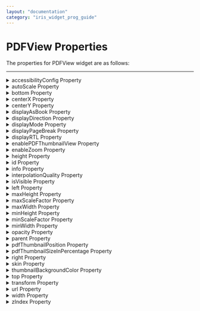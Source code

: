 ```yaml
---
layout: "documentation"
category: "iris_widget_prog_guide"
---
```

                                


PDFView Properties
==================

The properties for PDFView widget are as follows:

* * *


<details close markdown="block"><summary>accessibilityConfig Property</summary>

* * *

Enables you to control accessibility behavior and alternative text for the widget.

For more information on using accessibility features in your app, see the [Accessibility]({{ site.baseurl }}/docs/documentation/Iris/app_design_dev/Content/Accessibility_Overview.html) appendix in the Volt MX IrisUser Guide.

### Syntax
{% highlight VoltMx %}
accessibilityConfig
{% endhighlight %}

### Type

Object

### Read/Write

Read + Write

### Remarks

*   The accessibilityConfig property is enabled for all the widgets which are supported under the Flex Layout.

> **_Note:_** From Volt MX Iris V9 SP2 GA version, you can provide i18n keys as values to all the attributes used inside the `accessibilityConfig` property. Values provided in the i18n keys take precedence over values provided in `a11yLabel`, `a11yValue`, and `a11yHint` fields.

The accessibilityConfig property is a JavaScript object which can contain the following key-value pairs.

| Key | Type | Description | ARIA Equivalent |
| --- | --- | --- | --- |
| a11yIndex | Integer with no floating or decimal number. | This is an optional parameter. Specifies the order in which the widgets are focused on a screen. | For all widgets, this parameter maps to the `aria-index`, `index`, or `taborder` properties. |
| a11yLabel | String | This is an optional parameter. Specifies alternate text to identify the widget. Generally the label should be the text that is displayed on the screen. | For all widgets, this parameter maps to the `aria-labelledby` property of ARIA in HTML. > **_Note:_** For the Image widget, this parameter maps to the **alt** attribute of ARIA in HTML. |
| a11yValue | String | This is an optional parameter. Specifies the descriptive text that explains the action associated with the widget. On the Android platform, the text specified for a11yValue is prefixed to the a11yHint. | This parameter is similar to the a11yLabel parameter. If the a11yValue is defined, the value of a11yValue is appended to the value of a11yLabel. These values are separated by a space. |
| a11yHint | String | This is an optional parameter. Specifies the descriptive text that explains the action associated with the widget. On the Android platform, the text specified for a11yValue is prefixed to the a11yHint. | For all widgets, this parameter maps to the `aria-describedby` property of ARIA in HTML. |
| a11yHidden | Boolean | This is an optional parameter. Specifies if the widget should be ignored by assistive technology. The default option is set to _false_. This option is supported on iOS 5.0 and above, Android 4.1 and above, and SPA | For all widgets, this parameter maps to the `aria-hidden` property of ARIA in HTML. |
| a11yARIA | Object | This is an optional parameter. For each widget, the key and value provided in this object are added as the attribute and value of the HTML tags respectively. Any values provided for attributes such as `aria-labelledby` and `aria-describedby` using this attribute, takes precedence over values given in `a11yLabel` and `a11yHint` fields. When a widget is provided with the following key value pair or attribute using the a11yARIA object, the tabIndex of the widget is automatically appended as zero.`{"role": "main"}``aria-label` | This parameter is only available on the Desktop Web platform. |

### Android limitations

*   If the results of the concatenation of a11y fields result in an empty string, then `accessibilityConfig` is ignored and the text that is on widget is read out.
*   The soft keypad does not gain accessibility focus during the right/left swipe gesture when the keypad appears.

### SPA/Desktop Web limitations

*   When `accessibilityConfig` property is configured for any widget, the `tabIndex` attribute is added automatically to the `accessibilityConfig` property.
*   The behavior of accessibility depends on the Web browser, Web browser version, Voice Over Assistant, and Voice Over Assistant version.
*   Currently SPA/Desktop web applications support only a few ARIA tags. To achieve more accessibility features, use the attribute a11yARIA. The corresponding tags will be added to the DOM as per these configurations.

### Example 1

This example uses the button widget, but the principle remains the same for all widgets that have an accessibilityConfig property.

{% highlight VoltMx %}
//This is a generic property that is applicable for various widgets.
//Here, we have shown how to use the accessibilityConfig Property for button widget.
/*You need to make a corresponding use of the accessibilityConfig property for other applicable widgets.*/

Form1.myButton.accessibilityConfig = {
    "a11yLabel": "Label",
    "a11yValue": "Value",
    "a11yHint": "Hint"    
};
{% endhighlight %}

### Example 2

This example uses the button widget to implement internationalization in `accessibilityConfig` property, but the principle remains the same for all widgets.

{% highlight VoltMx %}
/*Sample code to implement internationalization in accessibilityConfig property in Native platform.*/

Form1.myButton.accessibilityConfig = {
    "a11yLabel": voltmx.i18n.getLocalizedString("key1")     
};  
/*Sample code to implement internationalization in accessibilityConfig property in Desktop Web platform.*/

Form1.myButton.accessibilityConfig = {
    "a11yLabel": "voltmx.i18n.getLocalizedString(\"key3\")"
};
{% endhighlight %}

### Platform Availability

*   Available in the IDE
*   iOS, Android, SPA, and Desktop Web

* * *

</details>
<details close markdown="block"><summary>autoScale Property</summary>

* * *

This property is used to set the PDF documentation to fit the screen size. Toggles mode whereby the scale factor is automatically changed as the view is resized, or rotated, to maximize the PDF displayed. For continuous modes this is a "fit width" behavior, for non-continuous modes it is a "best fit" behavior.

### Syntax
{% highlight VoltMx %}
autoScale
{% endhighlight %}

### Read/Write

Read + Write

### Remarks

The default value for this property is true.

### Example

{% highlight VoltMx %}
//Sample code to invoke autoScale method for a PDFView widget.

this.view.myPDFView.autoScale = true;

{% endhighlight %}

### Platform Availability

*   iOS

* * *

</details>
<details close markdown="block"><summary>bottom Property</summary>

* * *

This property determines the bottom edge of the widget and is measured from the bottom bounds of the parent container.

The bottom property determines the position of the bottom edge of the widget’s bounding box. The value may be set using DP (Device Independent Pixels), Percentage, or Pixels. In freeform layout, the distance is measured from the bottom edge of the parent container. In flow-vertical layout, the value is ignored. In flow-horizontal layout, the value is ignored.

The bottom property is used only if the Height property is not provided.

### Syntax
{% highlight VoltMx %}
bottom
{% endhighlight %}

### Type

String

### Read/Write

Read + Write

### Remarks

The property determines the bottom edge of the widget and is measured from the bottom bounds of the parent container.

If the layoutType is set as voltmx.flex.FLOW\_VERTICAL, the bottom property is measured from the top edge of bottom sibling widget. The vertical space between two widgets is measured from bottom of the top sibling widget and the top of the bottom sibling widget.

### Example

{% highlight VoltMx %}
//Sample code to set the bottom property for widgets by using DP, Percentage and Pixels.
frmHome.widgetID.bottom = "50dp";

frmHome.widgetID.bottom = "10%";

frmHome.widgetID.bottom = "10px";
{% endhighlight %}

### Platform Availability

*   Available in the IDE
*   iOS, Android, Windows, SPA , and Desktop Web

* * *

</details>
<details close markdown="block"><summary>centerX Property</summary>

* * *

This property determines the center of a widget measured from the left bounds of the parent container.

The centerX property determines the horizontal center of the widget’s bounding box. The value may be set using DP (Device Independent Pixels), Percentage, or Pixels. In freeform layout, the distance is measured from the left edge of the parent container. In flow-vertical layout, the distance is measured from the left edge of the parent container. In flow-horizontal layout, the distance is measured from the right edge of the previous sibling widget in the hierarchy.

### Syntax

centerX

### Type

String

### Read/Write

Read + Write

### Remarks

If the layoutType is set as voltmx.flex.FLOW\_HORIZONTAL, the centerX property is measured from right edge of the left sibling widget.

### Example

{% highlight VoltMx %}
//Sample code to set the centerX property for widgets by using DP, Percentage and Pixels.
frmHome.widgetID.centerX = "50dp";

frmHome.widgetID.centerX = "10%";

frmHome.widgetID.centerX = "10px";
{% endhighlight %}

### Platform Availability

*   Available in the IDE
*   iOS, Android, Windows, SPA, and Desktop Web

* * *

</details>
<details close markdown="block"><summary>centerY Property</summary>

* * *

This property determines the center of a widget measured from the top bounds of the parent container.

The centerY property determines the vertical center of the widget’s bounding box. The value may be set using DP (Device Independent Pixels), Percentage, or Pixels. In freeform layout, the distance is measured from the top edge of the parent container. In flow-horizontal layout, the distance is measured from the top edge of the parent container. In flow-vertical layout, the distance is measured from the bottom edge of the previous sibling widget in the hierarchy.

### Syntax
{% highlight VoltMx %}
centerY
{% endhighlight %}

### Type

String

### Read/Write

Read + Write

### Remarks

If the layoutType is set as voltmx.flex.FLOW\_VERTICAL, the centerY property is measured from bottom edge of the top sibling widget.

### Example

{% highlight VoltMx %}
//Sample code to set the centerY property for widgets by using DP, Percentage and Pixels.
frmHome.widgetID.centerY = "50dp";

frmHome.widgetID.centerY = "10%";

frmHome.widgetID.centerY = "10px";
{% endhighlight %}

### Platform Availability

*   Available in the IDE
*   iOS, Android, Windows, SPA, and Desktop Web

* * *

</details>
<details close markdown="block"><summary>displayAsBook Property</summary>

* * *

This property is used to configure the first page of the PDF document as a book cover. This is will applicable when the displayMode is PDF\_DISPLAY\_MODE\_TWO\_UP\_PAGE or PDF\_DISPLAY\_MODE\_TWO\_UP\_PAGE\_CONTINUOUS

### Syntax
{% highlight VoltMx %}
displayAsBook
{% endhighlight %}

### Read/Write

Read + Write

### Remarks

The default value for this property is false.

### Example

{% highlight VoltMx %}
//Sample code to invoke displayASBook method for a PDFView widget.

this.view.myPDFView.displayAsBook = true;

{% endhighlight %}

### Platform Availability

*   iOS

* * *

</details>
<details close markdown="block"><summary>displayDirection Property</summary>

* * *

This property is used to configure the displayDirection of the PDFView widget. The following two patterns are available in the display direction for the PDFView widget.

*   constants.PDF\_DISPLAY\_DIRECTION\_VERTICAL: Sets the layout direction as vertical for the given display mode.
*   constants.PDF\_DISPLAY\_DIRECTION\_HORIZONTAL: Sets the layout direction as horizontal for the given display mode.

### Syntax
{% highlight VoltMx %}
displayDirection
{% endhighlight %}

### Read/Write

Read + Write

### Remarks

The default value for this property is constants.PDF\_DISPLAY\_DIRECTION\_VERTICAL.

### Example

{% highlight VoltMx %}
//Sample code to invoke displayDirection method for a PDFView widget.

this.view.myPDFView.displayDirection = constants. PDF_DISPLAY_DIRECTION_VERTICAL;

{% endhighlight %}

### Platform Availability

*   iOS

* * *

</details>
<details close markdown="block"><summary>displayMode Property</summary>

* * *

This property is used to configure the displayMode of the PDFView widget. The following four patterns are available in the display mode of PDFView.

*   constants.PDF\_DISPLAY\_MODE\_SINGLE\_PAGE : Displays only one page with scrolling support.
*   constants.PDF\_DISPLAY\_MODE\_SINGLE\_PAGE\_CONTINUOUS: Displays the entire PDF document with scroll bar support to scroll between multiple pages.
*   constants.PDF\_DISPLAY\_MODE\_TWO\_UP\_PAGE: Displays two pages side by side with scrollbar support.
*   constants.PDF\_DISPLAY\_MODE\_TWO\_UP\_PAGE\_CONTINUOUS: Displays the entire PDF document with 2 pages shown side by side.

### Syntax
{% highlight VoltMx %}
displayMode
{% endhighlight %}

### Read/Write

Read + Write

### Remarks

The default value for this property is constants.PDF\_DISPLAY\_MODE\_SINGLE\_PAGE\_CONTINUOUS.

### Example

{% highlight VoltMx %}
//Sample code to invoke displayMode method for a PDFView widget.

this.view.myPDFView.displayMode = constants.PDF_DISPLAY_MODE_SINGLE_PAGE_CONTINUOUS;

{% endhighlight %}

### Platform Availability

*   iOS

* * *

</details>
<details close markdown="block"><summary>displayPageBreak Property</summary>

* * *

This property is used to configure the spacing between the pages (page break) of the PDFView widget.

### Syntax
{% highlight VoltMx %}
displayPageBreak
{% endhighlight %}

### Read/Write

Read + Write

### Remarks

The default value for this property is true.

### Example

{% highlight VoltMx %}
//Sample code to invoke displayPageBreak method for a PDFView widget.

this.view.myPDFView.displayPageBreak = true;

{% endhighlight %}

### Platform Availability

*   iOS

* * *

</details>
<details close markdown="block"><summary>displayRTL Property</summary>

* * *

This property is used to configure RTL support for the PDFView widget. This property orders the pages from right to left when the displayMode is PDF\_DISPLAY\_MODE\_TWO\_UP\_PAGE or PDF\_DISPLAY\_MODE\_TWO\_UP\_PAGE\_CONTINUOUS.

### Syntax
{% highlight VoltMx %}
displayRTL
{% endhighlight %}

### Read/Write

Read + Write

### Remarks

The default value for this property is false.

### Example

{% highlight VoltMx %}
//Sample code to invoke displayRTL method for a PDFView widget.

this.view.myPDFView.displayRTL = true;

{% endhighlight %}

### Platform Availability

*   iOS

* * *

</details>
<details close markdown="block"><summary>enablePDFThumbnailView Property</summary>

* * *

This property is used to add the PDFThumbnailView to the PDfView widget. PDFThumbnailView is a custom view that contains a set of PDFPage thumbnails that a user can scroll over, interact with, and have these interactions drive view changes on PDFView.

> **_Note:_** When you enable this property, you must pass the pdfThumbnailPosition and pdfThumbnailSizeInPercentage properties along with the respected values.

### Syntax
{% highlight VoltMx %}
enablePDFThumbnailView
{% endhighlight %}

### Read/Write

Read + Write

### Remarks

The default value for this property is false.

### Example

{% highlight VoltMx %}
//Sample code to invoke autoScale method for a PDFView widget.

this.view.myPDFView.enableThumbnailView = true;

{% endhighlight %}

### Platform Availability

*   iOS

* * *

</details>
<details close markdown="block"><summary>enableZoom Property</summary>

* * *

This property specifies whether the Zoom (ability to change the scale of the view area) functionality must be enabled.

### Syntax
{% highlight VoltMx %}
enableZoom
{% endhighlight %}

### Read/Write

Read + Write

### Remarks

The default value for this property is false.

If set to true, the Zoom feature is enabled.

If set to false, the Zoom feature is disabled.

### Example

{% highlight VoltMx %}
//Sample code to invoke enableZoom method for a PDFView widget.

this.view.myPDFView.enableZoom = true;

{% endhighlight %}

### Platform Availability

*   iOS

* * *

</details>
<details close markdown="block"><summary>height Property</summary>

* * *

It determines the height of the widget and measured along the y-axis.

The height property determines the height of the widget’s bounding box. The value may be set using DP (Device Independent Pixels), Percentage, or Pixels. For supported widgets, the height may be derived from either the widget or container’s contents by setting the height to “preferred”.

### Syntax
{% highlight VoltMx %}
height
{% endhighlight %}

### Type

Number and String

### Read/Write

Read + Write

### Remarks

Following are the available measurement options:

*   %: Specifies the values in percentage relative to the parent dimensions.
*   px: Specifies the values in terms of device hardware pixels.
*   dp: Specifies the values in terms of device independent pixels.
*   default: Specifies the default value of the widget.
*   voltmx.flex.USE\_PREFERED\_SIZE: When this option is specified, the layout uses preferred height of the widget as height and preferred size of the widget is determined by the widget and may varies between platforms.

### Example

{% highlight VoltMx %}
//Sample code to set the height property for widgets by using DP, Percentage and Pixels.
frmHome.browser1.height="50dp";

frmHome.browser1. height="10%";

frmHome.browser1. height="10px";
{% endhighlight %}

### Platform Availability

*   iOS

* * *

</details>
<details close markdown="block"><summary>id Property</summary>

* * *

id is a unique identifier of PDFView widget consisting of alpha numeric characters. Every PDFView should have a unique id within a Form.

### Syntax
{% highlight VoltMx %}
id
{% endhighlight %}

### Type

String

### Read/Write

Read only

### Example

{% highlight VoltMx %}
//Defining the properties for a PDFView widget
var myPDFView = new voltmx.ui.PDFView({
                                            "displayPageBreak": true,
                                            "displayRTL": false,
                                            "isVisible": true,
                                             "height":"80%",
                                              "url": "https://www.adobe.com/content/dam/acom/en/devnet/acrobat/pdfs/pdf_open_parameters.pdf",
                                            "id": "myPDFView",
                                            "isVisible": true,
                                            "left": "0dp",
                                            "top": "10%",
                                            "width": "100%",
                                            "zIndex": 1,
                                            "skin": "slPDFView",
                                            "displaysAsBook":false,
                                            "enablePDFThumbnailView":true,
                                            "pdfThumbnailPosition":constants.PDF_THUMBNAIL_POSITION_BOTTOM,
                                            "pdfThumbnailSizeInPercentage":"15%",
                                            "autoScales":true,
                                         "displayDirection":constants.PDF_DISPLAY_DIRECTION_VERTICAL,
                                            "displayMode":constants.PDF_DISPLAY_MODE_SINGLE_PAGE_CONTINUOUS,
                                            "interpolationQuality":constants.PDF_INTERPOLATION_QUALITY_NONE,
                                            "enableZoom":true,
                                            "minScaleFactor":0.5,
                                            "maxScaleFactor":5,
                                            "onPageChanged":controller.pdfOnPageChange
                                            "thumbnailBackgroundColor":"E74C3C00"

                                            }, {}, {});

{% endhighlight %}

### Platform Availability

*   iOS

* * *

</details>
<details close markdown="block"><summary>info Property</summary>

* * *

A custom JSObject with the key value pairs that a developer can use to store the context with the widget. This will help in avoiding the globals to most part of the programming.

### Syntax
{% highlight VoltMx %}
info
{% endhighlight %}

### Type

JSObject

### Read/Write

Read + Write

### Remarks

This is a **non-Constructor** property. You cannot set this property through widget constructor. But you can read and write data to it.

Info property can hold any JSObject. After assigning the JSObject to info property, the JSObject should not be modified. For example,

{% highlight VoltMx %}
var inf = {a: 'hello'};
widget.info = inf; //works
widget.info.a = 'hello world'; //This will not update the widget info a property to Hello world. 
//widget.info.a will have old value as hello.
{% endhighlight %}

### Example

{% highlight VoltMx %}
//Sample code to set info property for a PDFView widget

this.view.myPDFView.info = {
    key: "zoom of pdfview"
};

//Reading the info of the Browser widget.
voltmx.print("PDFView info ::" + this.view.myPDFView.info);

{% endhighlight %}

### Platform Availability

*   iOS

* * *

</details>
<details close markdown="block"><summary>interpolationQuality Property</summary>

* * *

This property is used to configure the interpolation quality for images drawn into the PDFView context. You can set the following 3 quality levels on the PDFView widget.

*   constants.PDF\_INTERPOLATION\_QUALITY\_NONE
*   constants.PDF\_INTERPOLATION\_QUALITY\_LOW
*   constants.PDF\_INTERPOLATION\_QUALITY\_HIGH

### Syntax

interpolationQuality

### Read/Write

Read + Write

### Remarks

The default value for this property is NONE.

### Example

{% highlight VoltMx %}
//Sample code to invoke interpolationQuality method for a PDFView widget.

this.view.myPDFView.interpolationQuality = constants.PDF_INTERPOLATION_QUALITY_NONE;

{% endhighlight %}

### Platform Availability

*   iOS

* * *

</details>
<details close markdown="block"><summary>isVisible Property</summary>

* * *

This property controls the visibility of a widget on the form.

### Syntax
{% highlight VoltMx %}
isVisible
{% endhighlight %}

### Type

Boolean

### Read/Write

Read + Write

### Remarks

The default value for this property is true.

If set to _false,_ the widget is not displayed.

If set to _true,_ the widget is displayed.

You can also set the visibility of a widget dynamically from code using the setVisibility method.

### Example

{% highlight VoltMx %}
//Sample code to set isVisible property for a PDFView widget
frmBrowser.myPDFView.isVisible=true;
{% endhighlight %}

### Platform Availability

*   iOS

* * *

</details>
<details close markdown="block"><summary>left Property</summary>

* * *

This property determines the lower left corner edge of the widget and is measured from the left bounds of the parent container.

The left property determines the position of the left edge of the widget’s bounding box. The value may be set using DP (Device Independent Pixels), Percentage, or Pixels. In freeform layout, the distance is measured from the left edge of the parent container. In flow-vertical layout, the distance is measured from the left edge of the parent container. In flow-horizontal layout, the distance is measured from the right edge of the previous sibling widget in the hierarchy.

### Syntax
{% highlight VoltMx %}
left
{% endhighlight %}

### Type

String

### Read/Write

Read + Write

### Remarks

If the layoutType is set as voltmx.flex.FLOW\_HORIZONTAL, the left property is measured from right edge of the left sibling widget.

### Example

{% highlight VoltMx %}
//Sample code to set the left property for widgets by using DP, Percentage and Pixels.
frmHome.widgetID.left = "50dp";

frmHome.widgetID.left = "10%";

frmHome.widgetID.left = "10px";
{% endhighlight %}

### Platform Availability

*   Available in the IDE
*   iOS, Android, Windows, SPA, and Desktop Web

* * *

</details>
<details close markdown="block"><summary>maxHeight Property</summary>

* * *

This property specifies the maximum height of the widget and is applicable only when the height property is not specified.

The maxHeight property determines the maximum height of the widget’s bounding box. The value may be set using DP (Device Independent Pixels), Percentage, or Pixels. The maxHeight value overrides the preferred, or “autogrow” height, if the maxHeight is less than the derived content height of the widget.

### Syntax
{% highlight VoltMx %}
maxHeight
{% endhighlight %}

### Type

Number

### Read/Write

Read + Write

### Example

{% highlight VoltMx %}
//Sample code to set the maxHeight property for widgets by using DP, Percentage and Pixels.
frmHome.widgetID.maxHeight = "50dp";

frmHome.widgetID.maxHeight = "10%";

frmHome.widgetID.maxHeight = "10px";
{% endhighlight %}

### Platform Availability

*   Available in the IDE
*   iOS, Android, Windows, SPA, and Desktop Web

* * *

</details>
<details close markdown="block"><summary>maxScaleFactor Property</summary>

* * *

This property is used to set the maximum scaling factors for the PDF document. Assigning these values will implicitly turn off autoScales, and allows scaleFactor to vary between these min / max scale factors.

### Syntax
{% highlight VoltMx %}
maxScaleFactor
{% endhighlight %}

### Read/Write

Read + Write

### Example

{% highlight VoltMx %}
//Sample code to invoke maxScaleFactor method for a PDFView widget.

this.view.myPDFView.maxScaleFactor = 5;

{% endhighlight %}

### Platform Availability

*   iOS

* * *

</details>
<details close markdown="block"><summary>maxWidth Property</summary>

* * *

This property specifies the maximum width of the widget and is applicable only when the width property is not specified.

The Width property determines the maximum width of the widget’s bounding box. The value may be set using DP (Device Independent Pixels), Percentage, or Pixels. The maxWidth value overrides the preferred, or “autogrow” width, if the maxWidth is less than the derived content width of the widget.

### Syntax
{% highlight VoltMx %}
maxWidth
{% endhighlight %}

### Type

Number

### Read/Write

Read + Write

### Example

{% highlight VoltMx %}
//Sample code to set the maxWidth property for widgets by using DP, Percentage and Pixels.
frmHome.widgetID.maxWidth = "50dp";

frmHome.widgetID.maxWidth = "10%";

frmHome.widgetID.maxWidth = "10px";
{% endhighlight %}

### Platform Availability

*   Available in the IDE
*   iOS, Android, Windows, SPA, and Desktop Web

* * *

</details>
<details close markdown="block"><summary>minHeight Property</summary>

* * *

This property specifies the minimum height of the widget and is applicable only when the height property is not specified.

The minHeight property determines the minimum height of the widget’s bounding box. The value may be set using DP (Device Independent Pixels), Percentage, or Pixels. The minHeight value overrides the preferred, or “autogrow” height, if the minHeight is larger than the derived content height of the widget.

### Syntax
{% highlight VoltMx %}
minHeight
{% endhighlight %}

### Type

Number

### Read/Write

Read + Write

### Example

{% highlight VoltMx %}
//Sample code to set the minHeight property for widgets by using DP, Percentage and Pixels.
frmHome.widgetID.minHeight = "50dp";

frmHome.widgetID.minHeight = "10%";

frmHome.widgetID.minHeight = "10px";
{% endhighlight %}

### Platform Availability

*   Available in the IDE
*   iOS, Android, Windows, SPA, and Desktop Web

* * *

</details>
<details close markdown="block"><summary>minScaleFactor Property</summary>

* * *

This property is used to set the minimum scaling factors for the PDF document. Assigning these values will implicitly turn off autoScales, and allows scaleFactor to vary between these min / max scale factors.

### Syntax
{% highlight VoltMx %}
minScaleFactor
{% endhighlight %}

### Read/Write

Read + Write

### Example

{% highlight VoltMx %}
//Sample code to invoke minScaleFactor method for a PDFView widget.

this.view.myPDFView.minScaleFactor = 0.5;

{% endhighlight %}

### Platform Availability

*   iOS

* * *

</details>
<details close markdown="block"><summary>minWidth Property</summary>

* * *

This property specifies the minimum width of the widget and is applicable only when the width property is not specified.

The minWidth property determines the minimum width of the widget’s bounding box. The value may be set using DP (Device Independent Pixels), Percentage, or Pixels. The minWidth value overrides the preferred, or “autogrow” width, if the minWidth is larger than the derived content width of the widget.

### Syntax
{% highlight VoltMx %}
minWidth
{% endhighlight %}

### Type

Number

### Read/Write

Read only

### Example

{% highlight VoltMx %}
//Sample code to set the minWidth property for widgets by using DP, Percentage and Pixels.
frmHome.widgetID.minWidth = "50dp";

frmHome.widgetID.minWidth = "10%";

frmHome.widgetID.minWidth = "10px";
{% endhighlight %}

### Platform Availability

*   Available in the IDE
*   iOS, Android, Windows, SPA, and Desktop Web

* * *

</details>
<details close markdown="block"><summary>opacity Property</summary>

* * *

Specifies the opacity of the widget. The value of this property must be in the range 0.0 (transparent) to 1.0 (opaque). Any values outside this range are fixed to the nearest minimum or maximum value.

Specifies the opacity of the widget. Valid opacity values range from 0.0 (transparent), to 1.0 (opaque). Values set to less than zero will default to zero. Values more than 1.0 will default to 1. Interaction events set on a transparent widget will still be fired. To disable the events, also set the “isVisible” property to “false”.

### Syntax
{% highlight VoltMx %}
opacity
{% endhighlight %}

### Type

Number

### Read/Write

Read + Write

### Remarks

> **_Note:_** This property has more priority compared to the values coming from the configured skin.

### Example

{% highlight VoltMx %}
//Sample code to make the widget transparent by using the opacity property.
frmHome.widgetID.opacity = 0;

//Sample code to make the widget opaque by using the opacity property.
frmHome.widgetID.opacity = 1;
{% endhighlight %}

### Platform Availability

*   Not available in the IDE.
*   iOS, Android, Windows, SPA, and Desktop Web

* * *

</details>
<details close markdown="block"><summary>parent Property</summary>

* * *

Helps you access the parent of the widget. If the widget is not part of the widget hierarchy, the parent property returns null.

### Syntax
{% highlight VoltMx %}
parent
{% endhighlight %}

### Read/Write

Read only

### Remarks

> **_Note:_** The property works for all the widgets inside a FlexForm, FlexContainer or FlexScrollContainer.

### Example

{% highlight VoltMx %}
function func() {

    voltmx.print("The parent of the widget" + JSON.stringify(Form1.widgetID.parent));

}
{% endhighlight %}

### Platform Availability

*   Not available in the IDE
*   iOS, Android, Windows, SPA, and Desktop Web

* * *

</details>
<details close markdown="block"><summary>pdfThumbnailPosition Property</summary>

* * *

This property is used to set the position of the PDFThumbnailView for the PDfView. The following four patterns are available in the position of PDFThumbnailView.

*   constants.PDF\_THUMBNAIL\_POSITION\_BOTTOM: Set the PDFThumbnailView at the bottom of the PDFView.
*   constants.PDF\_THUMBNAIL\_POSITION\_TOP: Set the PDFThumbnailView at the top of the PDFView.
*   constants.PDF\_THUMBNAIL\_POSITION\_LEFT: Set the PDFThumbnailView at the left side of the PDFView.
*   constants.PDF\_THUMBNAIL\_POSITION\_RIGHT: Set the PDFThumbnailView at the right side of the PDFView.

> **_Note:_** The Bottom and Top positions will be displayed the PDFThumbnailView in the horizontal direction. The Left and Right positions will be displayed the PDFThumbnailView in the vertical direction.

### Syntax
{% highlight VoltMx %}
pdfThumbnailPosition
{% endhighlight %}

### Read/Write

Read + Write

### Example

{% highlight VoltMx %}
//Sample code to invoke pdfThumbnailPosition method for a PDFView widget.
this.view.myPDFView.pdfThumbnailPoistion = constants. PDF_THUMBNAIL_POSITION_BOTTOM;
{% endhighlight %}

### Platform Availability

*   iOS

* * *

</details>
<details close markdown="block"><summary>pdfThumbnailSizeInPercentage Property</summary>

* * *

This property is used to set the size of the PDFThumbnailView in percentage with respect to the height or width of the PDFView widget.

> **_Note:_** When you provide the PDFThumbnailView position as Bottom or Top, the size of the PDFThumbnailView is calculated based on the height of the PDFView widget. When you provide the PDFThumbnailView position as Left or Right, the size of the PDFThumbnailView is calculated based on the width of the PDFView widget.

### Syntax
{% highlight VoltMx %}
pdfThumbnailSizeInPercentage
{% endhighlight %}

### Read/Write

Read + Write

### Example

{% highlight VoltMx %}
//Sample code to invoke pdfThumbnailSizeInPercentage method for a PDFView widget.

this.view.myPDFView.pdfThumbnailSizeInPercentage = “15%”;

{% endhighlight %}

### Platform Availability

*   iOS

* * *

</details>
<details close markdown="block"><summary>right Property</summary>

* * *

This property determines the lower right corner of the widget and is measured from the right bounds of the parent container.

The right property determines the position of the right edge of the widget’s bounding box. The value may be set using DP (Device Independent Pixels), Percentage, or Pixels. In freeform layout, the distance is measured from the left edge of the parent container. In flow-vertical layout, value is ignored. In flow-horizontal layout, the value is ignored.

The right property is used only if the width property is not provided.

### Syntax
{% highlight VoltMx %}
right
{% endhighlight %}

### Type

String

### Read/Write

Read + Write

### Remarks

If the layoutType is set as voltmx.flex.FLOW\_HORIZONTAL, the right property is measured from left edge of the right sibling widget. The horizontal space between two widgets is measured from right of the left sibling widget and left of the right sibling widget.

### Example

{% highlight VoltMx %}
//Sample code to set the right property for widgets by using DP, Percentage and Pixels.
frmHome.widgetID.right = "50dp";

frmHome.widgetID.right = "10%";

frmHome.widgetID.right = "10px";
{% endhighlight %}

### Platform Availability

*   Available in the IDE
*   iOS, Android, Windows, SPA, and Desktop Web

* * *

</details>
<details close markdown="block"><summary>skin Property</summary>

* * *

This property specifies the look and feel of the PDFView widget when it is not in focus. You can set the background color, the color of the border, and the width of the border.

### Syntax
{% highlight VoltMx %}
skin
{% endhighlight %}

### Read/Write

Read + Write

### Example

{% highlight VoltMx %}
//Sample code to define the skin property for Button widget.
this.view.myPDFView.skin="pdfSkin";

{% endhighlight %}

### Platform Availability

*   iOS

* * *

</details>
<details close markdown="block"><summary>thumbnailBackgroundColor Property</summary>

* * *

This property is used to set the background color for the PDFthumbnailView.

### Syntax
{% highlight VoltMx %}
thumbnailBackgroundColor
{% endhighlight %}

### Type

JSObject

### Read/Write

Read + Write

### Example

{% highlight VoltMx %}
//Sample code to invoke thumbnailBackgroundColor property for a PDFView widget.
this.view.myPDFView.thumbnailBackgroundColor="0000ff00";
{% endhighlight %}

### Platform Availability

*   iOS

* * *

</details>
<details close markdown="block"><summary>top Property</summary>

* * *

This property determines the top edge of the widget and measured from the top bounds of the parent container.

The top property determines the position of the top edge of the widget’s bounding box. The value may be set using DP (Device Independent Pixels), Percentage, or Pixels. In freeform layout, the distance is measured from the top edge of the parent container. In flow-vertical layout, the distance is measured from the bottom edge of the previous sibling widget in the hierarchy. In flow-horizontal layout, the distance is measured from the left edge of the parent container.

### Syntax
{% highlight VoltMx %}
top
{% endhighlight %}

### Type

String

### Read/Write

Read + Write

### Remarks

If the layoutType is set as voltmx.flex.FLOW\_VERTICAL, the top property is measured from the bottom edge of the top sibling widget. The vertical space between two widgets is measured from bottom of the top sibling widget and top of the bottom sibling widget.

### Example

{% highlight VoltMx %}
//Sample code to set the top property for widgets by using DP, Percentage and Pixels.
frmHome.widgetID.top = "50dp";

frmHome.widgetID.top = "10%";

frmHome.widgetID.top = "10px";
{% endhighlight %}

### Platform Availability

*   Available in the IDE
*   iOS, Android, Windows, SPA, and Desktop Web

* * *

</details>
<details close markdown="block"><summary>transform Property</summary>

* * *

Contains an animation transformation that can be used to animate the widget.

### Syntax
{% highlight VoltMx %}
transform
{% endhighlight %}

### Type

JSObject

### Read/Write

Read + Write

### Remarks

This property is set to the identify transform by default. Any transformations applied to the widget occur relative to the widget's anchor point. The transformation contained in this property must be created using the [voltmx.ui.makeAffineTransform]({{ site.baseurl }}/docs/documentation/Iris/iris_api_dev_guide/content/voltmx.ui_functions.html#makeAffi) function.

### Example

This example uses the button widget, but the principle remains the same for all widgets that have a transform property.

{% highlight VoltMx %}
//Animation sample
var newTransform = voltmx.ui.makeAffineTransform();
newTransform.translate3D(223, 12, 56);

//translates by 223 xAxis,12 in yAxis,56 in zAxis
widget.transform = newTransform;
{% endhighlight %}

### Platform Availability

*   iOS, Android, Windows, and SPA

* * *

</details>
<details close markdown="block"><summary>url Property</summary>

* * *

This property is used to configure the URL and load a resource file in a PDFView widget.

### Syntax
{% highlight VoltMx %}
url
{% endhighlight %}

### Type

String

### Read/Write

Read + Write

### Remarks

The default value for this property is blank.

This property is mandatory for loading the pdf documentation inside a PDFView.

Example

{% highlight VoltMx %}
//Sample code to invoke url method for a PDFView widget.

this.view.myPDFView.url = “https://www.adobe.com/content/dam/acom/en/devnet/acrobat/pdfs/pdf_open_parameters.pdf”;
{% endhighlight %}

### Platform Availability

*   iOS

* * *

</details>
<details close markdown="block"><summary>width Property</summary>

* * *

This property determines the width of the widget and is measured along the x-axis.

The width property determines the width of the widget’s bounding box. The value may be set using DP (Device Independent Pixels), Percentage, or Pixels. For supported widgets, the width may be derived from either the widget or container’s contents by setting the width to “preferred”.

### Syntax
{% highlight VoltMx %}
width
{% endhighlight %}

### Type

Number, String, and Constant

### Read/Write

Read + Write

### Remarks

Following are the options that can be used as units of width:

*   %: Specifies the values in percentage relative to the parent dimensions.
*   px: Specifies the values in terms of device hardware pixels.
*   dp: Specifies the values in terms of device independent pixels.
*   default: Specifies the default value of the widget.
*   voltmx.flex.USE\_PREFERED\_SIZE: When this option is specified, the layout uses preferred width of the widget as width and preferred size of the widget is determined by the widget and may varies between platforms.

### Example

{% highlight VoltMx %}
//Sample code to set the width property for widgets by using DP, Percentage and Pixels.
frmHome.widgetID.width = "50dp";

frmHome.widgetID.width = "10%";

frmHome.widgetID.width = "10px";
{% endhighlight %}

### Platform Availability

*   Available in the IDE
*   iOS, Android, Windows, SPA, and Desktop Web

* * *

</details>
<details close markdown="block"><summary>zIndex Property</summary>

* * *

This property specifies the stack order of a widget. A widget with a higher zIndex is always in front of a widget with a lower zIndex.

The zIndex property is used to set the stack, or layer order of a widget. Widgets with higher values will appear “over”, or “on top of” widgets with lower values. Widgets layered over other widgets will override any interaction events tied to widgets beneath. Modifying the zIndex does not modify the order of the widgets in the Volt MX Iris hierarchy, inside of a flexContainer or form. The zIndex property accepts only positive values.

### Syntax
{% highlight VoltMx %}
zIndex
{% endhighlight %}

### Type

Number

### Read/Write

Read + Write

### Remarks

The default value for this property is 1.

> **_Note:_** Modifying the zIndex does not modify the order of the widgets inside the FlexContainer. If zIndex is same for group of overlapping widgets then widget order decides the order of overlapping. The last added widget is displayed on top.

From Volt MX Iris V9 SP2 FP7, developers can configure the Z Index value for a Responsive Web app as **Auto** or **Custom**. When the selected Z Index value is **Auto**, the default Z Index value of 1 is applied. When the selected Z Index value is **Custom**, developers can specify a desired numeric value.

Prior to the V9 SP2 FP7 release, the default value for the Z Index was **1**. When developers imported any third-party libraries with the Z index set as **Auto**, content overflow was disabled as the value of Auto is less than 1.

> **_Note:_** The Z Index value Auto is supported only when the Enable JS Library mode is configured as unchecked.

For existing components, the value of the Z Index is configured as **1** for the Native channel. For the Responsive Web channel, the Z Index will be set as **Custom** with **1** as the value.

For new components, the value of the Z Index is configured as **1** for the Native channel. For the Responsive Web channel, the Z Index will be set as **Auto** or **1** based on the project level settings.

> **_Note:_** If ModalContainer property is set to true in any of the FlexContainer widget, the Z Index value of that container and all of its parent containers should be set to **Custom**.

**voltmx.flex.ZINDEX\_AUTO** : Constant to configure the Z Index value as **auto** programmatically.

{% highlight VoltMx %}
//Sample code to set the ZIndex value to Auto  
 var flx = new voltmx.ui.FlexContainer({ 
  "id": "flx"
  "zIndex": voltmx.flex.ZINDEX_AUTO
});

{% endhighlight %}
{% highlight VoltMx %}
//Sample code to set the ZIndex value to Auto
flx.zIndex = voltmx.flex.ZINDEX\_AUTO;

{% endhighlight %}

### Example

{% highlight VoltMx %}
//Sample code to set the zIndex property for widgets.  
frmHome.widgetID.zIndex = 300;
{% endhighlight %}

### Platform Availability

*   Available in the IDE
*   iOS, Android, Windows, SPA, and Desktop Web

* * *


